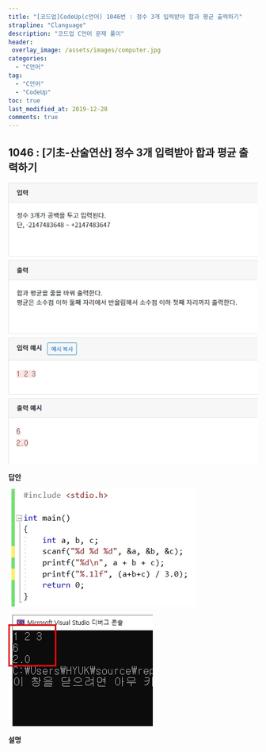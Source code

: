 ```yaml
---
title: "[코드업]CodeUp(c언어) 1046번 : 정수 3개 입력받아 합과 평균 출력하기"
strapline: "Clanguage"
description: "코드업 C언어 문제 풀이"
header:
 overlay_image: /assets/images/computer.jpg
categories:
  - "C언어"
tag:
  - "C언어"
  - "CodeUp"
toc: true
last_modified_at: 2019-12-20
comments: true
---
```


## 1046 : [기초-산술연산] 정수 3개 입력받아 합과 평균 출력하기

![c1046](/assets/images/c1046.jpg)

**답안**<br>

![c1046](/assets/images/c1046-2.jpg)

![c1046](/assets/images/c1046-1.jpg)

**설명**

